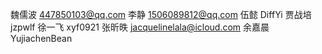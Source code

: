 魏儒波 447850103@qq.com 
李静 1506089812@qq.com
伍懿 DiffYi
贾战培 jzpwlf
徐一飞 xyf0921
张昕昳 jacquelinelala@icloud.com
余嘉晨 YujiachenBean
